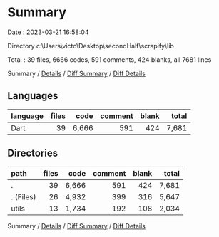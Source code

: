 # Summary

Date : 2023-03-21 16:58:04

Directory c:\\Users\\victo\\Desktop\\secondHalf\\scrapify\\lib

Total : 39 files,  6666 codes, 591 comments, 424 blanks, all 7681 lines

Summary / [Details](details.md) / [Diff Summary](diff.md) / [Diff Details](diff-details.md)

## Languages
| language | files | code | comment | blank | total |
| :--- | ---: | ---: | ---: | ---: | ---: |
| Dart | 39 | 6,666 | 591 | 424 | 7,681 |

## Directories
| path | files | code | comment | blank | total |
| :--- | ---: | ---: | ---: | ---: | ---: |
| . | 39 | 6,666 | 591 | 424 | 7,681 |
| . (Files) | 26 | 4,932 | 399 | 316 | 5,647 |
| utils | 13 | 1,734 | 192 | 108 | 2,034 |

Summary / [Details](details.md) / [Diff Summary](diff.md) / [Diff Details](diff-details.md)